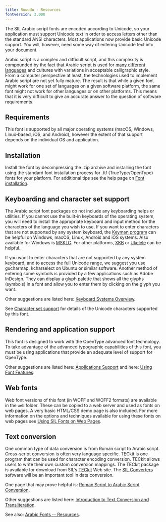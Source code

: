 ```yaml
---
title: Ruwudu - Resources
fontversion: 3.000
---
```


The SIL Arabic script fonts are encoded according to Unicode, so your application must support Unicode text in order to access letters other than the standard ANSI characters. Most applications now provide basic Unicode support. You will, however, need some way of entering Unicode text into your document.

Arabic script is a complex and difficult script, and this complexity is compounded by the fact that Arabic script is used for [many different languages](https://scriptsource.org/scr/Arab) and cultures with variations in acceptable calligraphic style. From a computer perspective at least, the technologies used to implement Arabic script are not yet fully mature. The result is that while a given font might work for one set of languages on a given software platform, the same font might not work for other languages or on other platforms. This means that it is very difficult to give an accurate answer to the question of software requirements. 

## Requirements

This font is supported by all major operating systems (macOS, Windows, Linux-based, iOS, and Android), however the extent of that support depends on the individual OS and application.

## Installation

Install the font by decompressing the .zip archive and installing the font using the standard font installation process for .ttf (TrueType/OpenType) fonts for your platform. For additional tips see the help page on [Font installation](https://software.sil.org/fonts/installation).

## Keyboarding and character set support

The Arabic script font packages do not include any keyboarding helps or utilities. If you cannot use the built-in keyboards of the operating system, you will need to install the appropriate keyboard and input method for the characters of the language you wish to use. If you want to enter characters that are not supported by any system keyboard, the [Keyman program](https://keyman.com/) can be helpful on Windows, macOS, Linux, Android and iOS systems. Also available for Windows is [MSKLC](https://www.microsoft.com/en-us/download/details.aspx?id=102134). For other platforms, [XKB](https://www.x.org/wiki/XKB/) or [Ukelele](https://software.sil.org/ukelele/) can be helpful.

If you want to enter characters that are not supported by any system keyboard, and to access the full Unicode range, we suggest you use gucharmap, kcharselect on Ubuntu or similar software. Another method of entering some symbols is provided by a few applications such as Adobe InDesign. They can display a glyph palette that shows all the glyphs (symbols) in a font and allow you to enter them by clicking on the glyph you want.

Other suggestions are listed here: [Keyboard Systems Overview](https://scriptsource.org/entry/ytr8g8n6sw).

See [Character set support](charset.md) for details of the Unicode characters supported by this font.

## Rendering and application support

This font is designed to work with the OpenType advanced font technology. To take advantage of the advanced typographic capabilities of this font, you must be using applications that provide an adequate level of support for OpenType.

Other suggestions are listed here: [Applications Support](https://software.sil.org/arabicfonts/support/application-support/) and here: [Using Font Features](https://software.sil.org/fonts/features/). 

## Web fonts

Web font versions of this font (in WOFF and WOFF2 formats) are available in the `web` folder. These can be copied to a web server and used as fonts on web pages. A very basic HTML/CSS demo page is also included. For more information on the options and techniques available for using these fonts on web pages see [Using SIL Fonts on Web Pages](https://software.sil.org/fonts/webfonts).

## Text conversion

One common type of data conversion is from Roman script to Arabic script. Cross-script conversion is often very language specific. TECkit is one program that can be used for character encoding conversion. TECkit allows users to write their own custom conversion mappings. The TECkit package is available for download from SIL’s [TECkit](https://software.sil.org/teckit/) Web site. The [SIL Converters](https://software.sil.org/silconverters/) software will be an important tool in data conversion.

One page that may prove helpful is: [Roman Script to Arabic Script Conversion](https://software.sil.org/arabicfonts/rs-to-as-conversion/).

Other suggestions are listed here: [Introduction to Text Conversion and Transliteration](https://scriptsource.org/entry/xlzd6n5aqt).

See also: [Arabic Fonts -- Resources](https://software.sil.org/arabicfonts/resources/).